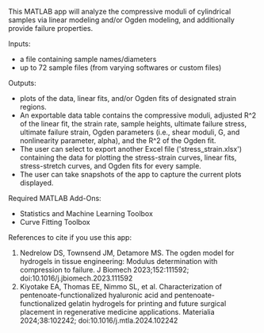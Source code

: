 This MATLAB app will analyze the compressive moduli of cylindrical samples via linear modeling and/or Ogden modeling, and additionally provide failure properties.

Inputs: 
- a file containing sample names/diameters
- up to 72 sample files (from varying softwares or custom files)

Outputs: 
- plots of the data, linear fits, and/or Ogden fits of designated strain regions. 
- An exportable data table contains the compressive moduli, adjusted R^2 of the linear fit, the strain rate, sample heights, ultimate failure stress, ultimate failure strain, Ogden parameters (i.e., shear moduli, G, and nonlinearity parameter, alpha), and the R^2 of the Ogden fit. 
- The user can select to export another Excel file ('stress_strain.xlsx') containing the data for plotting the stress-strain curves, linear fits, stress-stretch curves, and Ogden fits for every sample. 
- The user can take snapshots of the app to capture the current plots displayed.

Required MATLAB Add-Ons:
- Statistics and Machine Learning Toolbox
- Curve Fitting Toolbox

References to cite if you use this app:
1. Nedrelow DS, Townsend JM, Detamore MS. The ogden model for hydrogels in tissue engineering: Modulus determination with compression to failure. J Biomech 2023;152:111592; doi:10.1016/j.jbiomech.2023.111592
2. Kiyotake EA, Thomas EE, Nimmo SL, et al. Characterization of pentenoate-functionalized hyaluronic acid and pentenoate-functionalized gelatin hydrogels for printing and future surgical placement in regenerative medicine applications. Materialia 2024;38:102242; doi:10.1016/j.mtla.2024.102242

